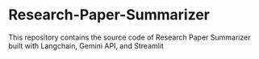 # Research-Paper-Summarizer
This repository contains the source code of Research Paper Summarizer built with Langchain, Gemini API, and Streamlit
